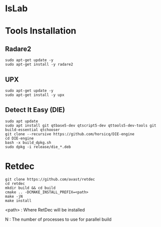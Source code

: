 # IsLab

# Tools Installation

## Radare2

```
sudo apt-get update -y
sudo apt-get install -y radare2
```

## UPX

```
sudo apt-get update -y
sudo apt-get install -y upx
```

## Detect It Easy (DIE)

```
sudo apt update
sudo apt install git qtbase5-dev qtscript5-dev qttools5-dev-tools git build-essential qtchooser
git clone --recursive https://github.com/horsicq/DIE-engine
cd DIE-engine
bash -x build_dpkg.sh
sudo dpkg -i release/die_*.deb
```

# Retdec

```
git clone https://github.com/avast/retdec
cd retdec
mkdir build && cd build
cmake .. -DCMAKE_INSTALL_PREFIX=<path>
make -jN
make install
```

\<path> :  Where RetDec will be installed

N : The number of processes to use for parallel build
